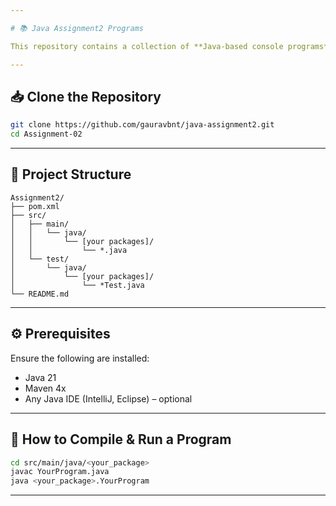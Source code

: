 ```yaml
---

# 📚 Java Assignment2 Programs

This repository contains a collection of **Java-based console programs** solving a variety of algorithmic and logical problems, implemented under organized packages. Each module is independently testable with unit tests.

---
```


## 📥 Clone the Repository

```bash
git clone https://github.com/gauravbnt/java-assignment2.git
cd Assignment-02
```

---

## 📂 Project Structure

```
Assignment2/
├── pom.xml
├── src/
│   ├── main/
│   │   └── java/
│   │       └── [your packages]/
│   │           └── *.java
│   └── test/
│       └── java/
│           └── [your packages]/
│               └── *Test.java
└── README.md
```

---

## ⚙️ Prerequisites

Ensure the following are installed:

* Java 21 
* Maven 4x
* Any Java IDE (IntelliJ, Eclipse) – optional

---

## 🚀 How to Compile & Run a Program

```bash
cd src/main/java/<your_package>
javac YourProgram.java
java <your_package>.YourProgram
```

---


